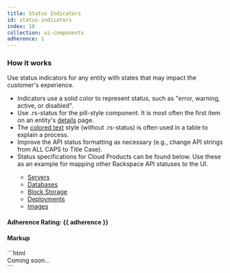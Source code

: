 ```yaml
---
title: Status Indicators
id: status-indicators
index: 10
collection: ui-components
adherence: 1
---
```

<div class="row">
  <div class="col-md-3">
		<h3>How it works</h3>
		<p>Use status indicators for any entity with states that may impact the customer's experience.</p>
		<ul>
			<li>Indicators use a solid color to represent status, such as "error, warning, active, or disabled".</li>
			<li>Use .rs-status for the pill-style component. It is most often the first item on an entity's <a href="#details">details</a> page.</li>
      <li>The <a href="#colored-text">colored text</a> style (without .rs-status) is often used in a table to explain a process.</li>
			<li>Improve the API status formatting as necessary (e.g., change API strings from ALL CAPS to Title Case).</li>
			<li>Status specifications for Cloud Products can be found below. Use these as an example for mapping other Rackspace API statuses to the UI.</li>
			<ul>
				<li><a href="https://one.rackspace.com/display/reach/Cloud+Servers+Status+Specification">Servers</a></li>
				<li><a href="https://one.rackspace.com/display/reach/Cloud+Database+Status+Specification">Databases</a></li>
				<li><a href="https://one.rackspace.com/display/reach/Block+Storage+Status+Specification">Block Storage</a></li>
				<li><a href="https://one.rackspace.com/display/reach/Deployments+Status+Specification">Deployments</a></li>
				<li><a href="https://one.rackspace.com/display/reach/Images+Status+Specification">Images</a></li>
			</ul>
		</ul>
		<h4>Adherence Rating: {{ adherence }}</h4>
  </div>
  <div class="col-md-9">
    <h4>Markup</h4>
```html
   <div>Coming soon...</div>
```
  </div>
</div>

